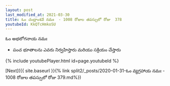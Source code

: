 ```yaml
---
layout: post
last_modified_at: 2021-03-30
title: ఓం చంద్రాంశవే నమః  - 1008 రోజుల తపస్సులో రోజు  378
youtubeId: KkQTcHmkoSU
---
```

 
 
 ఓం అభలోగనాయ నమః  
 
 -  పంచ భూతాలను ఎవరు నిర్వహిస్తారు మరియు సక్రియం చేస్తారు 
 
  
 
  
 
 
 
 
 
 


{% include youtubePlayer.html id=page.youtubeId %}
 
[Next]({{ site.baseurl }}{% link  split2/_posts/2020-01-31-ఓం వ్యగ్రహాయ నమః  - 1008 రోజుల తపస్సులో రోజు  379.md%})
 

